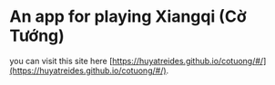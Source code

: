 # An app for playing Xiangqi (Cờ Tướng)
you can visit this site here [https://huyatreides.github.io/cotuong/#/](https://huyatreides.github.io/cotuong/#/).

